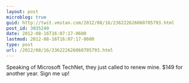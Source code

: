 ```yaml
---
layout: post
microblog: true
guid: http://twit.vmstan.com/2012/08/16/236222626060705793.html
post_id: 3035240
date: 2012-08-16T16:07:17-0600
lastmod: 2012-08-16T16:07:17-0600
type: post
url: /2012/08/16/236222626060705793.html
---
```

Speaking of Microsoft TechNet, they just called to renew mine. $149 for another year. Sign me up!
